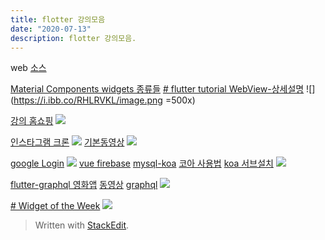```yaml
---
title: flotter 강의모음
date: "2020-07-13"
description: flotter 강의모음.
---
```

web
[소스](https://github.com/crongro/node_server_inflearn)



[Material Components widgets 종류들](https://flutter.dev/docs/development/ui/widgets/material)
[# flutter tutorial WebView-상세설명](https://www.youtube.com/watch?v=tCBOBf6S5hQ&list=PLIKnSA4GMR4NXpNdCtJOL0BhWcxX_BBHJ&index=41&t=0s)
![](https://i.ibb.co/RHLRVKL/image.png =500x)


[강의 홈쇼핑](https://www.youtube.com/watch?v=32RI0qUnTzQ&list=PLmnT6naTGy2SC82FMSCrvZNogg5T1H7iF&index=11)
![](https://i.ibb.co/jJ9vkTD/flutter-11.png)

[인스타그램 크론](https://www.inflearn.com/course/flutter-netflix-clone-app/lecture/37786)
![](https://i.ibb.co/7NnM30q/Screen-Shot-2020-07-13-at-11-28-00-AM.png)
[기본동영상](https://www.youtube.com/watch?v=uq7e386eG4Y&list=PLybADvIp2cxgYovNF3r16TZjFD-4mcyMD)
![](https://i.ibb.co/DzGsjsX/Screen-Shot-2020-07-13-at-10-55-12-AM.png)

[google Login](https://fkkmemi.github.io/ff/ff-001/)
![](https://i.ibb.co/mDR6ZfN/Screen-Shot-2020-07-13-at-11-00-01-AM.png )
[vue firebase](https://fkkmemi.github.io/vf/vf-001/)
[mysql-koa](https://www.youtube.com/watch?v=9ho80TT5Ejs)
[코아 사용법](https://velog.io/@pkbird/Koa-basic-1)
[koa 서브설치](https://backend-intro.vlpt.us/1/01.html)
![](https://i.ibb.co/ZckpD0p/image.png)


[flutter-graphql 영화앱](https://m.blog.naver.com/ljk041180/221692569263)
[동영상](https://www.youtube.com/watch?v=f6jdoEtZt_o)
[graphql](https://countries.trevorblades.com/)
![](https://mblogthumb-phinf.pstatic.net/MjAxOTEwMzBfMzcg/MDAxNTcyMzYxNDY5Njk0.rEOgcqKNxxBwlIvOWifzFKV1nlqPKd3g1mnOa2VQYFog.hr9yypFSUMkqslwsRWkItyuovfPL82bdH8W0XIbr3gAg.PNG.ljk041180/flutter_graphql.png?type=w800 )

[# Widget of the Week](https://www.youtube.com/watch?v=b_sQ9bMltGU&list=PLjxrf2q8roU23XGwz3Km7sQZFTdB996iG)
![](https://i.ibb.co/NpHd5RY/Screen-Shot-2020-07-16-at-12-37-28-AM.png)


> Written with [StackEdit](https://stackedit.io/).
<!--stackedit_data:
eyJoaXN0b3J5IjpbMTcxMTM3NTgxNiwyNTM3MTE4NjIsMzY5Mz
E4NTg5LDE4MzI3NDU1MzUsMTk1MTk4Njg1MiwtMjE0MTc3MzEw
MiwxNDc4Mzg1NjQwLDM2MDIzODIyNCwxMTM1MTQyMDk5LDMxOD
MyMTM2MCwyMTM3MDg5NTY2LC0xNDA5MjQwNzIsLTEwODEyNjM0
MjcsMTE4MTMyMzY1M119
-->